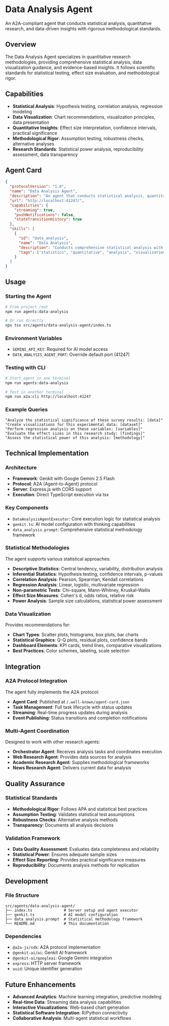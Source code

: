 # Data Analysis Agent

An A2A-compliant agent that conducts statistical analysis, quantitative research, and data-driven insights with rigorous methodological standards.

## Overview

The Data Analysis Agent specializes in quantitative research methodologies, providing comprehensive statistical analysis, data visualization guidance, and evidence-based insights. It follows scientific standards for statistical testing, effect size evaluation, and methodological rigor.

## Capabilities

- **Statistical Analysis**: Hypothesis testing, correlation analysis, regression modeling
- **Data Visualization**: Chart recommendations, visualization principles, data presentation
- **Quantitative Insights**: Effect size interpretation, confidence intervals, practical significance
- **Methodological Rigor**: Assumption testing, robustness checks, alternative analyses
- **Research Standards**: Statistical power analysis, reproducibility assessment, data transparency

## Agent Card

```json
{
  "protocolVersion": "1.0",
  "name": "Data Analysis Agent",
  "description": "An agent that conducts statistical analysis, quantitative research, and data-driven insights with rigorous methodological standards.",
  "url": "http://localhost:41247/",
  "capabilities": {
    "streaming": true,
    "pushNotifications": false,
    "stateTransitionHistory": true
  },
  "skills": [
    {
      "id": "data_analysis",
      "name": "Data Analysis",
      "description": "Conducts comprehensive statistical analysis with hypothesis testing, data visualization, and quantitative insights from research data.",
      "tags": ["statistics", "quantitative", "analysis", "visualization"]
    }
  ]
}
```

## Usage

### Starting the Agent

```bash
# From project root
npm run agents:data-analysis

# Or run directly
npx tsx src/agents/data-analysis-agent/index.ts
```

### Environment Variables

- `GEMINI_API_KEY`: Required for AI model access
- `DATA_ANALYSIS_AGENT_PORT`: Override default port (41247)

### Testing with CLI

```bash
# Start agent in one terminal
npm run agents:data-analysis

# Test in another terminal
npm run a2a:cli http://localhost:41247
```

### Example Queries

```text
"Analyze the statistical significance of these survey results: [data]"
"Create visualizations for this experimental data: [dataset]"
"Perform regression analysis on these variables: [variables]"
"Evaluate the effect sizes in this research study: [findings]"
"Assess the statistical power of this analysis: [methodology]"
```

## Technical Implementation

### Architecture

- **Framework**: Genkit with Google Gemini 2.5 Flash
- **Protocol**: A2A (Agent-to-Agent) protocol
- **Server**: Express.js with CORS support
- **Execution**: Direct TypeScript execution via tsx

### Key Components

- `DataAnalysisAgentExecutor`: Core execution logic for statistical analysis
- `genkit.ts`: AI model configuration with thinking capabilities
- `data_analysis.prompt`: Comprehensive statistical methodology framework

### Statistical Methodologies

The agent supports various statistical approaches:

- **Descriptive Statistics**: Central tendency, variability, distribution analysis
- **Inferential Statistics**: Hypothesis testing, confidence intervals, p-values
- **Correlation Analysis**: Pearson, Spearman, Kendall correlations
- **Regression Analysis**: Linear, logistic, multivariate regression
- **Non-parametric Tests**: Chi-square, Mann-Whitney, Kruskal-Wallis
- **Effect Size Measures**: Cohen's d, odds ratios, relative risk
- **Power Analysis**: Sample size calculations, statistical power assessment

### Data Visualization

Provides recommendations for:

- **Chart Types**: Scatter plots, histograms, box plots, bar charts
- **Statistical Graphics**: Q-Q plots, residual plots, confidence bands
- **Dashboard Elements**: KPI cards, trend lines, comparative visualizations
- **Best Practices**: Color schemes, labeling, scale selection

## Integration

### A2A Protocol Integration

The agent fully implements the A2A protocol:

- **Agent Card**: Published at `/.well-known/agent-card.json`
- **Task Management**: Full task lifecycle with status updates
- **Streaming**: Real-time progress updates during analysis
- **Event Publishing**: Status transitions and completion notifications

### Multi-Agent Coordination

Designed to work with other research agents:

- **Orchestrator Agent**: Receives analysis tasks and coordinates execution
- **Web Research Agent**: Provides data sources for analysis
- **Academic Research Agent**: Supplies methodological frameworks
- **News Research Agent**: Delivers current data for analysis

## Quality Assurance

### Statistical Standards

- **Methodological Rigor**: Follows APA and statistical best practices
- **Assumption Testing**: Validates statistical test assumptions
- **Robustness Checks**: Alternative analysis methods
- **Transparency**: Documents all analysis decisions

### Validation Framework

- **Data Quality Assessment**: Evaluates data completeness and reliability
- **Statistical Power**: Ensures adequate sample sizes
- **Effect Size Reporting**: Provides practical significance measures
- **Reproducibility**: Documents analysis methods for replication

## Development

### File Structure

```text
src/agents/data-analysis-agent/
├── index.ts              # Server setup and agent executor
├── genkit.ts             # AI model configuration
├── data_analysis.prompt  # Statistical methodology framework
└── README.md             # This documentation
```

### Dependencies

- `@a2a-js/sdk`: A2A protocol implementation
- `@genkit-ai/ai`: Genkit AI framework
- `@genkit-ai/googleai`: Google Gemini integration
- `express`: HTTP server framework
- `uuid`: Unique identifier generation

## Future Enhancements

- **Advanced Analytics**: Machine learning integration, predictive modeling
- **Real-time Data**: Streaming data analysis capabilities
- **Interactive Visualizations**: Web-based chart generation
- **Statistical Software Integration**: R/Python connectivity
- **Collaborative Analysis**: Multi-agent statistical workflows
